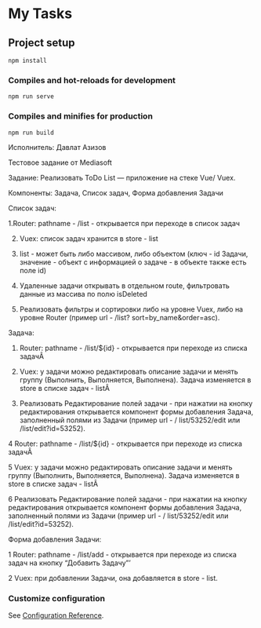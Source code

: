 # My Tasks
## Project setup
```
npm install
```

### Compiles and hot-reloads for development
```
npm run serve
```

### Compiles and minifies for production
```
npm run build
```
Исполнитель: Давлат Азизов

Тестовое задание от Mediasoft 

Задание: Реализовать ToDo List — приложение на стеке Vue/
Vuex.

Компоненты: Задача, Список задач, Форма добавления Задачи

Список задач: 

1.Router: pathname - /list - открывается при переходе в
список задач

2. Vuex: список задач хранится в store - list

3. list - может быть либо массивом, либо объектом
(ключ - id Задачи, значение - объект с информацией
о задаче - в объекте также есть поле id)

4. Удаленные задачи открывать в отдельном route,
фильтровать данные из массива по полю isDeleted

5. Реализовать фильтры и сортировки либо на уровне
Vuex, либо на уровне Router (пример url - /list?
sort=by_name&order=asc).

Задача:

1. Router: pathname - /list/${id} - открывается при
переходе из списка задачÂ

2. Vuex: у задачи можно редактировать описание
задачи и менять группу (Выполнить, Выполняется,
Выполнена). Задача изменяется в store в списке
задач - listÂ

3. Реализовать Редактирование полей задачи - при
нажатии на кнопку редактирования открывается
компонент формы добавления Задача,
заполненный полями из Задачи (пример url - /
list/53252/edit или /list/edit?id=53252).

4 Router: pathname - /list/${id} - открывается при
переходе из списка задачÂ

5 Vuex: у задачи можно редактировать описание
задачи и менять группу (Выполнить, Выполняется,
Выполнена). Задача изменяется в store в списке
задач - listÂ

6 Реализовать Редактирование полей задачи - при
нажатии на кнопку редактирования открывается
компонент формы добавления Задача,
заполненный полями из Задачи (пример url - /
list/53252/edit или /list/edit?id=53252).

Форма добавления Задачи:

1 Router: pathname - /list/add - открывается при
переходе из списка задач на кнопку “Добавить
Задачу”’

2 Vuex: при добавлении Задачи, она добавляется в
store - list.

### Customize configuration
See [Configuration Reference](https://cli.vuejs.org/config/).
